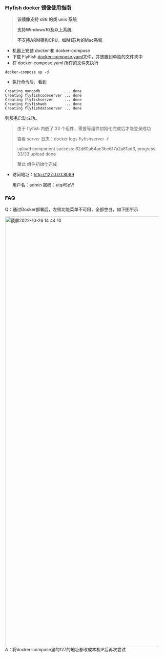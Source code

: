 ### Flyfish docker 镜像使用指南

> **该镜像支持 x86 的类 unix 系统**
> 
> **支持Windows10及以上系统**
> 
> **不支持ARM架构CPU，如M1芯片的Mac系统**

- 机器上安装 docker 和 docker-compose
- 下载 FlyFish [docker-compose.yaml](https://github.com/CloudWise-OpenSource/FlyFish/releases/download/FlyFish-2.3.0/docker-compose.yaml)文件，并放置到单独的文件夹中
- 在 docker-compose.yaml 所在的文件夹执行

```shell
docker-compose up -d
```

- 执行命令后，看到

```shell
Creating mongodb           ... done
Creating flyfishcodeserver ... done
Creating flyfishserver     ... done
Creating fiyfishweb        ... done
Creating flyfishdataserver ... done
```

则服务启动成功。

> 由于 flyfish 内嵌了 33 个组件，需要等组件初始化完成后才能登录成功
>
> 查看 server 日志：docker logs flyfishserver -f
>
> upload component success: 62d60a64ae3be617a2a61ad3, progress: 33/33
> upload done
>
> 至此 组件初始化完成

- 访问地址：http://127.0.0.1:8089

  用户名：admin 密码：utq#SpV!
  
### FAQ

Q：通过Docker部署后，左侧功能菜单不可用，全部空白，如下图所示

<img width="1401" alt="截屏2022-10-26 14 44 10" src="https://user-images.githubusercontent.com/21328793/197953835-d1216106-2a4a-412c-a5c1-21ed54f644a1.png">
A：将docker-compose里的127的地址都改成本机IP后再次尝试
